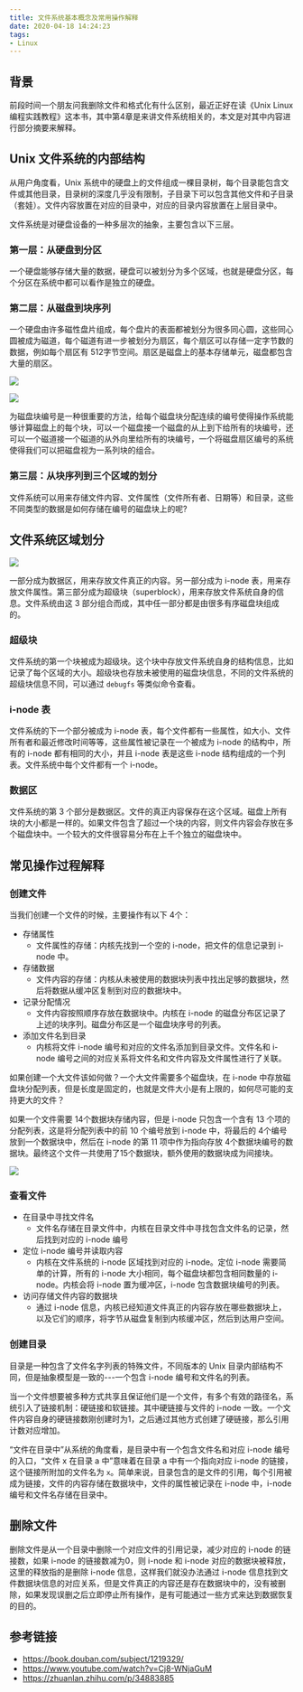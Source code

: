 ```yaml
---
title: 文件系统基本概念及常用操作解释
date: 2020-04-18 14:24:23
tags:
- Linux
---
```


## 背景

前段时间一个朋友问我删除文件和格式化有什么区别，最近正好在读《Unix Linux 编程实践教程》这本书，其中第4章是来讲文件系统相关的，本文是对其中内容进行部分摘要来解释。


## Unix 文件系统的内部结构

从用户角度看，Unix 系统中的硬盘上的文件组成一棵目录树，每个目录能包含文件或其他目录，目录树的深度几乎没有限制，子目录下可以包含其他文件和子目录（套娃）。文件内容放置在对应的目录中，对应的目录内容放置在上层目录中。

文件系统是对硬盘设备的一种多层次的抽象，主要包含以下三层。

### 第一层：从硬盘到分区

一个硬盘能够存储大量的数据，硬盘可以被划分为多个区域，也就是硬盘分区，每个分区在系统中都可以看作是独立的硬盘。

### 第二层：从磁盘到块序列

一个硬盘由许多磁性盘片组成，每个盘片的表面都被划分为很多同心圆，这些同心圆被成为磁道，每个磁道有进一步被划分为扇区，每个扇区可以存储一定字节数的数据，例如每个扇区有 512字节空间。扇区是磁盘上的基本存储单元，磁盘都包含大量的扇区。

![](fs-1.jpg)

![](fs-2.jpg)

为磁盘块编号是一种很重要的方法，给每个磁盘块分配连续的编号使得操作系统能够计算磁盘上的每个块，可以一个磁盘接一个磁盘的从上到下给所有的块编号，还可以一个磁道接一个磁道的从外向里给所有的块编号，一个将磁盘扇区编号的系统使得我们可以把磁盘视为一系列块的组合。

### 第三层：从块序列到三个区域的划分

文件系统可以用来存储文件内容、文件属性（文件所有者、日期等）和目录，这些不同类型的数据是如何存储在编号的磁盘块上的呢?

## 文件系统区域划分

![](fs-3.png)

一部分成为数据区，用来存放文件真正的内容。另一部分成为 i-node 表，用来存放文件属性。第三部分成为超级块（superblock），用来存放文件系统自身的信息。文件系统由这 3 部分组合而成，其中任一部分都是由很多有序磁盘块组成的。

### 超级块

文件系统的第一个块被成为超级块。这个块中存放文件系统自身的结构信息，比如记录了每个区域的大小。超级块也存放未被使用的磁盘块信息，不同的文件系统的超级块信息不同，可以通过 `debugfs` 等类似命令查看。

### i-node 表

文件系统的下一个部分被成为 i-node 表，每个文件都有一些属性，如大小、文件所有者和最近修改时间等等，这些属性被记录在一个被成为 i-node 的结构中，所有的 i-node 都有相同的大小，并且 i-node 表是这些 i-node 结构组成的一个列表。文件系统中每个文件都有一个 i-node。

### 数据区

文件系统的第 3 个部分是数据区。文件的真正内容保存在这个区域。磁盘上所有块的大小都是一样的。如果文件包含了超过一个块的内容，则文件内容会存放在多个磁盘块中。一个较大的文件很容易分布在上千个独立的磁盘块中。

## 常见操作过程解释

### 创建文件

当我们创建一个文件的时候，主要操作有以下 4个：

* 存储属性
  * 文件属性的存储：内核先找到一个空的 i-node，把文件的信息记录到 i-node 中。
* 存储数据
  * 文件内容的存储：内核从未被使用的数据块列表中找出足够的数据块，然后将数据从缓冲区复制到对应的数据块中。
* 记录分配情况
  * 文件内容按照顺序存放在数据块中。内核在 i-node 的磁盘分布区记录了上述的块序列。磁盘分布区是一个磁盘块序号的列表。
* 添加文件名到目录
  * 内核将文件 i-node 编号和对应的文件名添加到目录文件。文件名和 i-node 编号之间的对应关系将文件名和文件内容及文件属性进行了关联。

如果创建一个大文件该如何做？一个大文件需要多个磁盘块，在 i-node 中存放磁盘块分配列表，但是长度是固定的，也就是文件大小是有上限的，如何尽可能的支持更大的文件？

如果一个文件需要 14个数据块存储内容，但是 i-node 只包含一个含有 13 个项的分配列表，这是将分配列表中的前 10 个编号放到 i-node 中，将最后的 4个编号放到一个数据块中，然后在 i-node 的第 11 项中作为指向存放 4个数据块编号的数据块。最终这个文件一共使用了15个数据块，额外使用的数据块成为间接块。

![](fs-4.png)


### 查看文件

* 在目录中寻找文件名
  * 文件名存储在目录文件中，内核在目录文件中寻找包含文件名的记录，然后找到对应的 i-node 编号
* 定位 i-node 编号并读取内容
  * 内核在文件系统的 i-node 区域找到对应的 i-node。定位 i-node 需要简单的计算，所有的 i-node 大小相同，每个磁盘块都包含相同数量的 i-node。内核会将 i-node 置为缓冲区，i-node 包含数据块编号的列表。
* 访问存储文件内容的数据块
  * 通过 i-node 信息，内核已经知道文件真正的内容存放在哪些数据块上，以及它们的顺序，将字节从磁盘复制到内核缓冲区，然后到达用户空间。

### 创建目录

目录是一种包含了文件名字列表的特殊文件，不同版本的 Unix 目录内部结构不同，但是抽象模型是一致的---一个包含 i-node 编号和文件名的列表。

当一个文件想要被多种方式共享且保证他们是一个文件，有多个有效的路径名，系统引入了链接机制：硬链接和软链接。其中硬链接与文件的 i-node 一致。一个文件内容自身的硬链接数刚创建时为1，之后通过其他方式创建了硬链接，那么引用计数对应增加。

“文件在目录中”从系统的角度看，是目录中有一个包含文件名和对应 i-node 编号的入口，“文件 x 在目录 a 中”意味着在目录 a 中有一个指向对应 i-node 的链接，这个链接所附加的文件名为 `x`。简单来说，目录包含的是文件的引用，每个引用被成为链接，文件的内容存储在数据块中，文件的属性被记录在 i-node 中，i-node编号和文件名存储在目录中。

## 删除文件

删除文件是从一个目录中删除一个对应文件的引用记录，减少对应的 i-node 的链接数，如果 i-node 的链接数减为0，则 i-node 和 i-node 对应的数据块被释放，这里的释放指的是删除 i-node 信息，这样我们就没办法通过 i-node 信息找到文件数据块信息的对应关系，但是文件真正的内容还是存在数据块中的，没有被删除，如果发现误删之后立即停止所有操作，是有可能通过一些方式来达到数据恢复的目的。

## 参考链接
* https://book.douban.com/subject/1219329/
* https://www.youtube.com/watch?v=Cj8-WNjaGuM
* https://zhuanlan.zhihu.com/p/34883885